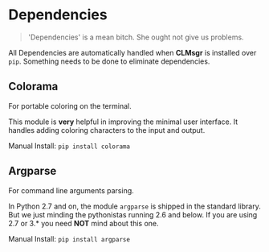 
# Dependencies #

> 'Dependencies' is a mean bitch. She ought not give us problems.

All Dependencies are automatically handled when **CLMsgr** is  installed over `pip`. Something needs to be done to eliminate dependencies.

## Colorama ##

For portable coloring on the terminal.

This module is **very** helpful in improving the minimal user interface. It handles adding coloring characters to the input and output.

Manual Install: `pip install colorama`

## Argparse ##

For command line arguments parsing.

In Python 2.7 and on, the module `argparse` is shipped in the standard library. But we just minding the pythonistas running 2.6 and below. If you are using 2.7 or 3.* you need **NOT** mind about this one.

Manual Install: `pip install argparse`
